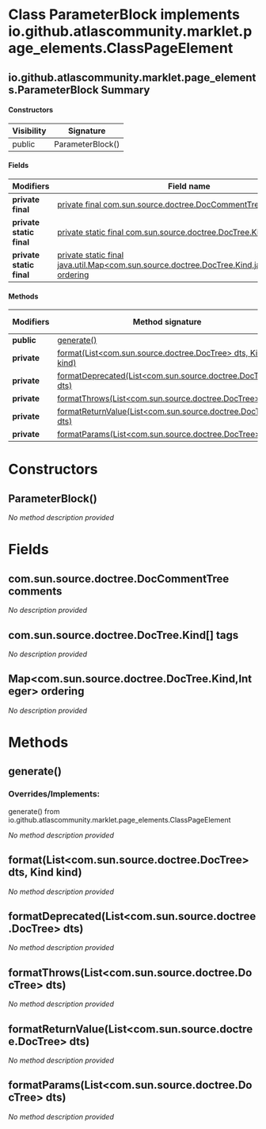 Class ParameterBlock implements io.github.atlascommunity.marklet.page_elements.ClassPageElement
===============================================================================================


io.github.atlascommunity.marklet.page_elements.ParameterBlock Summary
-------
#### Constructors
| Visibility | Signature        |
| ---------- | ---------------- |
| public     | ParameterBlock() |
#### Fields
| Modifiers                | Field name                                                                                                                                                                | Type                                             |
| ------------------------ | ------------------------------------------------------------------------------------------------------------------------------------------------------------------------- | ------------------------------------------------ |
| **private final**        | [private final com.sun.source.doctree.DocCommentTree comments](#comsunsourcedoctreedoccommenttree-comments)                                                               | com.sun.source.doctree.DocCommentTree            |
| **private static final** | [private static final com.sun.source.doctree.DocTree.Kind[] tags](#comsunsourcedoctreedoctreekind-tags)                                                                   | com.sun.source.doctree.DocTree.Kind[]            |
| **private static final** | [private static final java.util.Map<com.sun.source.doctree.DocTree.Kind,java.lang.Integer> ordering](#javautilmapcomsunsourcedoctreedoctreekind-javalanginteger-ordering) | Map<com.sun.source.doctree.DocTree.Kind,Integer> |
#### Methods
| Modifiers   | Method signature                                                                                                    | Return type |
| ----------- | ------------------------------------------------------------------------------------------------------------------- | ----------- |
| **public**  | [generate()](#generate)                                                                                             | String      |
| **private** | [format(List<com.sun.source.doctree.DocTree> dts, Kind kind)](#formatlistcomsunsourcedoctreedoctree-dts-kind-kind)  | String      |
| **private** | [formatDeprecated(List<com.sun.source.doctree.DocTree> dts)](#formatdeprecatedlistcomsunsourcedoctreedoctree-dts)   | String      |
| **private** | [formatThrows(List<com.sun.source.doctree.DocTree> dts)](#formatthrowslistcomsunsourcedoctreedoctree-dts)           | String      |
| **private** | [formatReturnValue(List<com.sun.source.doctree.DocTree> dts)](#formatreturnvaluelistcomsunsourcedoctreedoctree-dts) | String      |
| **private** | [formatParams(List<com.sun.source.doctree.DocTree> dts)](#formatparamslistcomsunsourcedoctreedoctree-dts)           | String      |

Constructors
============
ParameterBlock()
----------------
*No method description provided*


Fields
======
com.sun.source.doctree.DocCommentTree comments
----------------------------------------------
*No description provided*


com.sun.source.doctree.DocTree.Kind[] tags
------------------------------------------
*No description provided*


Map<com.sun.source.doctree.DocTree.Kind,Integer> ordering
-----------------------------------------------------------------------------
*No description provided*


Methods
=======
generate()
----------
### Overrides/Implements:
generate() from io.github.atlascommunity.marklet.page_elements.ClassPageElement

*No method description provided*


format(List<com.sun.source.doctree.DocTree> dts, Kind kind)
-----------------------------------------------------------
*No method description provided*


formatDeprecated(List<com.sun.source.doctree.DocTree> dts)
----------------------------------------------------------
*No method description provided*


formatThrows(List<com.sun.source.doctree.DocTree> dts)
------------------------------------------------------
*No method description provided*


formatReturnValue(List<com.sun.source.doctree.DocTree> dts)
-----------------------------------------------------------
*No method description provided*


formatParams(List<com.sun.source.doctree.DocTree> dts)
------------------------------------------------------
*No method description provided*


